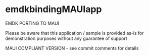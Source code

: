 # emdkbindingMAUIapp
EMDK PORTING TO MAUI

Please be aware that this application / sample is provided as-is for demonstration purposes without any guarantee of support

MAUI COMPLIANT VERSION - see commit comments for details
